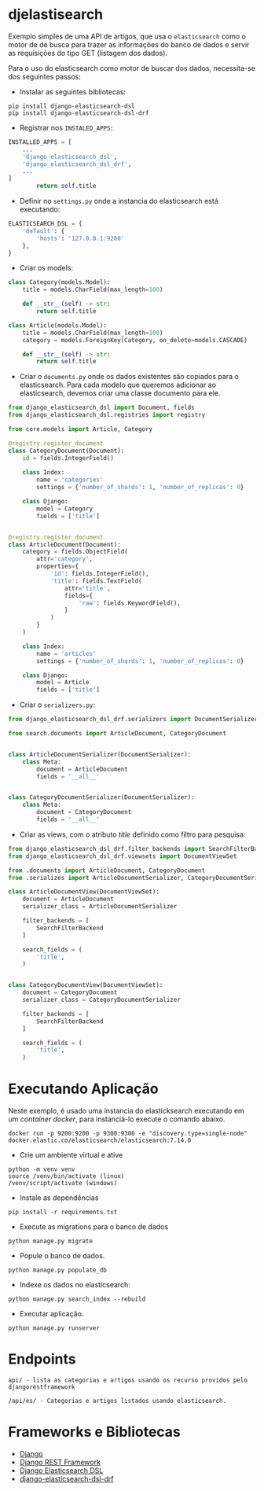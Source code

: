 # djelastisearch

Exemplo simples de uma API de artigos, que usa o `elasticsearch` como o motor de de busca para trazer as informações do banco de dados e servir as requisições do tipo GET (listagem dos dados).

Para o uso do elasticsearch como motor de buscar dos dados, necessita-se dos seguintes passos:
- Instalar as seguintes bibliotecas:
```
pip install django-elasticsearch-dsl
pip install django-elasticsearch-dsl-drf
```
- Registrar nos `INSTALED_APPS`:
```PYTHON
INSTALLED_APPS = [
    ...
    'django_elasticsearch_dsl',
    'django_elasticsearch_dsl_drf',
    ...
]
        return self.title
```
- Definir no `settings.py` onde a instancia do elasticsearch está executando:
```python
ELASTICSEARCH_DSL = {
    'default': {
        'hosts': '127.0.0.1:9200'
    },
}
```
- Criar os models:
```python
class Category(models.Model):
    title = models.CharField(max_length=100)

    def __str__(self) -> str:
        return self.title

class Article(models.Model):
    title = models.CharField(max_length=100)
    category = models.ForeignKey(Category, on_delete=models.CASCADE)

    def __str__(self) -> str:
        return self.title
```
- Criar o `documents.py` onde os dados existentes são copiados para o elasticsearch. Para cada modelo que queremos adicionar ao elasticsearch, devemos criar uma classe documento para ele.
```python
from django_elasticsearch_dsl import Document, fields
from django_elasticsearch_dsl.registries import registry

from core.models import Article, Category

@registry.register_document
class CategoryDocument(Document):
    id = fields.IntegerField()
    
    class Index:
        name = 'categories'
        settings = {'number_of_shards': 1, 'number_of_replicas': 0}

    class Django:
        model = Category
        fields = ['title']


@registry.register_document
class ArticleDocument(Document):
    category = fields.ObjectField(
        attr='category',
        properties={
            'id': fields.IntegerField(),
            'title': fields.TextField(
                attr='title',
                fields={
                    'raw': fields.KeywordField(),
                }
            )
        }
    )

    class Index:
        name = 'articles'
        settings = {'number_of_shards': 1, 'number_of_replicas': 0}

    class Django:
        model = Article
        fields = ['title']
```
- Criar o `serializers.py`:
```python
from django_elasticsearch_dsl_drf.serializers import DocumentSerializer

from search.documents import ArticleDocument, CategoryDocument


class ArticleDocumentSerializer(DocumentSerializer):
    class Meta:
        document = ArticleDocument
        fields = '__all__'


class CategoryDocumentSerializer(DocumentSerializer):
    class Meta:
        document = CategoryDocument
        fields = '__all__'
```
- Criar as views, com o atributo *title* definido como filtro para pesquisa:
```python
from django_elasticsearch_dsl_drf.filter_backends import SearchFilterBackend
from django_elasticsearch_dsl_drf.viewsets import DocumentViewSet

from .documents import ArticleDocument, CategoryDocument
from .serializes import ArticleDocumentSerializer, CategoryDocumentSerializer

class ArticleDocumentView(DocumentViewSet):
    document = ArticleDocument
    serializer_class = ArticleDocumentSerializer

    filter_backends = [
        SearchFilterBackend
    ]

    search_fields = (
        'title',
    )


class CategoryDocumentView(DocumentViewSet):
    document = CategoryDocument
    serializer_class = CategoryDocumentSerializer

    filter_backends = [
        SearchFilterBackend
    ]

    search_fields = (
        'title',
    )
```
# Executando Aplicação

Neste exemplo, é usado uma instancia do elasticksearch executando em um *container docker*, para instanciá-lo execute o comando abaixo.
```docker
docker run -p 9200:9200 -p 9300:9300 -e "discovery.type=single-node" docker.elastic.co/elasticsearch/elasticsearch:7.14.0
```
- Crie um ambiente virtual e ative
```
python -m venv venv
source /venv/bin/activate (linux)
/venv/script/activate (windows)
```
- Instale as dependências
```
pip install -r requirements.txt
```
- Execute as migrations para o banco de dados
```
python manage.py migrate
```
- Popule o banco de dados.
```
python manage.py populate_db
```
- Indexe os dados no elasticsearch:
```
python manage.py search_index --rebuild
```
- Executar aplicação.
```
python manage.py runserver
```
# Endpoints
```
api/ - lista as categorias e artigos usando os recurso providos pelo djangorestframework

/api/es/ - Categorias e artigos listados usando elasticsearch.
```

# Frameworks e Bibliotecas
- [Django](https://www.djangoproject.com/)
- [Django REST Framework](https://www.django-rest-framework.org/)
- [Django Elasticsearch DSL](https://django-elasticsearch-dsl.readthedocs.io/en/latest/)
- [django-elasticsearch-dsl-drf](https://django-elasticsearch-dsl-drf.readthedocs.io/en/latest/)